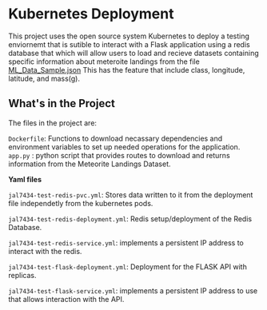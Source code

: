 <h1> Kubernetes Deployment </h1>
This project uses the open source system Kubernetes to deploy a testing enviornemt that is sutible to interact with a Flask application using a redis database that which will allow users to load and recieve datasets containing specific information about meteroite landings from the file 
<a href="https://raw.githubusercontent.com/wjallen/coe332-sample-data/main/ML_Data_Sample.json">ML_Data_Sample.json</a> This has the feature that include class, longitude, latitude, and mass(g).
<h2> What's in the Project </h2>
The files in the project are:

```Dockerfile```: Functions to download necassary dependencies and environment variables to set up needed operations for the application.
```app.py``` : python script that provides routes to download and returns information from the Meteorite Landings Dataset.

**Yaml files**

```jal7434-test-redis-pvc.yml```: Stores data written to it from the deployment file independetly from the kubernetes pods.

```jal7434-test-redis-deployment.yml```: Redis setup/deployment of the Redis Database.

```jal7434-test-redis-service.yml```: implements a persistent IP address to interact with the redis.

```jal7434-test-flask-deployment.yml```: Deployment for the FLASK API with replicas.

```jal7434-test-flask-service.yml```: implements a persistent IP address to use that allows interaction with the API.
